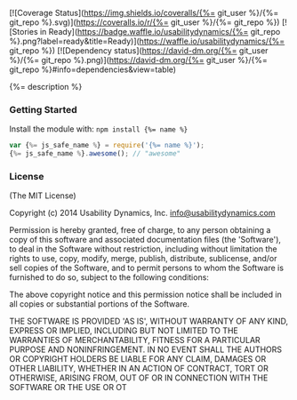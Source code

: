 [![Coverage Status](https://img.shields.io/coveralls/{%= git_user %}/{%= git_repo %}.svg)](https://coveralls.io/r/{%= git_user %}/{%= git_repo %})
[![Stories in Ready](https://badge.waffle.io/usabilitydynamics/{%= git_repo %}.png?label=ready&title=Ready)](https://waffle.io/usabilitydynamics/{%= git_repo %})
[![Dependency status](https://david-dm.org/{%= git_user %}/{%= git_repo %}.png)](https://david-dm.org/{%= git_user %}/{%= git_repo %}#info=dependencies&view=table)

{%= description %}

### Getting Started
Install the module with: `npm install {%= name %}`

```javascript
var {%= js_safe_name %} = require('{%= name %}');
{%= js_safe_name %}.awesome(); // "awesome"
```

### License

(The MIT License)

Copyright (c) 2014 Usability Dynamics, Inc. <info@usabilitydynamics.com>

Permission is hereby granted, free of charge, to any person obtaining
a copy of this software and associated documentation files (the
'Software'), to deal in the Software without restriction, including
without limitation the rights to use, copy, modify, merge, publish,
distribute, sublicense, and/or sell copies of the Software, and to
permit persons to whom the Software is furnished to do so, subject to
the following conditions:

The above copyright notice and this permission notice shall be
included in all copies or substantial portions of the Software.

THE SOFTWARE IS PROVIDED 'AS IS', WITHOUT WARRANTY OF ANY KIND,
EXPRESS OR IMPLIED, INCLUDING BUT NOT LIMITED TO THE WARRANTIES OF
MERCHANTABILITY, FITNESS FOR A PARTICULAR PURPOSE AND NONINFRINGEMENT.
IN NO EVENT SHALL THE AUTHORS OR COPYRIGHT HOLDERS BE LIABLE FOR ANY
CLAIM, DAMAGES OR OTHER LIABILITY, WHETHER IN AN ACTION OF CONTRACT,
TORT OR OTHERWISE, ARISING FROM, OUT OF OR IN CONNECTION WITH THE
SOFTWARE OR THE USE OR OT